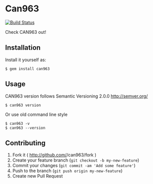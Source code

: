 # Can963

[![Build Status](https://travis-ci.org/ashphy/CAN963.png)](https://travis-ci.org/ashphy/CAN963)

Check CAN963 out!

## Installation

Install it yourself as:

    $ gem install can963

## Usage
CAN963 version follows Semantic Versioning 2.0.0 http://semver.org/

    $ can963 version

Or use old command line style

    $ can963 -v
    $ can963 --version

## Contributing

1. Fork it ( http://github.com/<my-github-username>/can963/fork )
2. Create your feature branch (`git checkout -b my-new-feature`)
3. Commit your changes (`git commit -am 'Add some feature'`)
4. Push to the branch (`git push origin my-new-feature`)
5. Create new Pull Request
